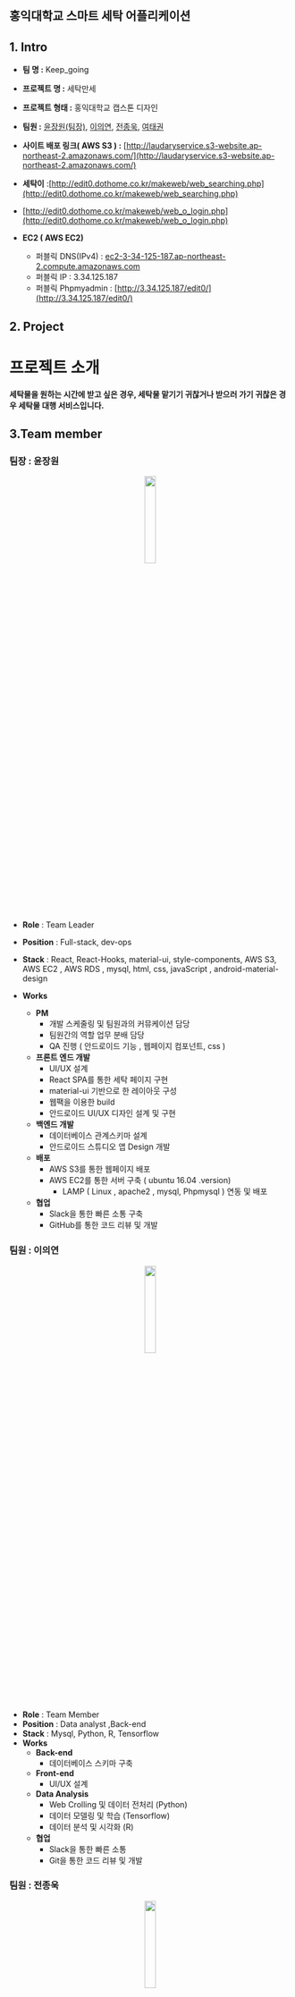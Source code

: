 ## 홍익대학교 스마트 세탁 어플리케이션

## 1. Intro

- **팀 명 :** Keep_going
- **프로젝트 명 :** 세탁만세
- **프로젝트 형태 :** 홍익대학교 캡스톤 디자인
- **팀원 :** [윤장원(팀장)](https://github.com/jangwonyoon), [이의연](https://github.com/euiyeonlee), [전종욱](https://github.com/EDIT0), [여태권](https://github.com/taekyeo110)
- **사이트 배포 링크( AWS S3 ) :** [http://laudaryservice.s3-website.ap-northeast-2.amazonaws.com/](http://laudaryservice.s3-website.ap-northeast-2.amazonaws.com/)
- **세탁이** :[http://edit0.dothome.co.kr/makeweb/web_searching.php](http://edit0.dothome.co.kr/makeweb/web_searching.php)
- [http://edit0.dothome.co.kr/makeweb/web_o_login.php](http://edit0.dothome.co.kr/makeweb/web_o_login.php)

- **EC2 ( AWS EC2)**
  - 퍼블릭 DNS(IPv4) : [ec2-3-34-125-187.ap-northeast-2.compute.amazonaws.com](http://ec2-3-34-125-187.ap-northeast-2.compute.amazonaws.com/)
  - 퍼블릭 IP : 3.34.125.187
  - 퍼블릭 Phpmyadmin : [http://3.34.125.187/edit0/](http://3.34.125.187/edit0/)

## 2. Project

# 프로젝트 소개

**세탁물을 원하는 시간에 받고 싶은 경우, 세탁물 맡기기 귀찮거나 받으러 가기 귀찮은 경우 세탁물 대행 서비스입니다.**

## 3.Team member

### 팀장 : 윤장원

<p align="center">
  <img src="https://user-images.githubusercontent.com/33803975/107325449-1b22f000-6aed-11eb-8e6a-08829eb5401d.png" width="20%" />
</p>

- **Role** : Team Leader
- **Position** : Full-stack, dev-ops
- **Stack** : React, React-Hooks, material-ui, style-components, AWS S3, AWS EC2 , AWS RDS , mysql, html, css, javaScript , android-material-design
- **Works**

  - **PM**
    - 개발 스케줄링 및 팀원과의 커뮤케이션 담당
    - 팀원간의 역할 업무 분배 담당
    - QA 진행 ( 안드로이드 기능 , 웹페이지 컴포넌트, css )
  - **프론트 엔드 개발**
    - UI/UX 설계
    - React SPA를 통한 세탁 페이지 구현
    - material-ui 기반으로 한 레이아웃 구성
    - 웹팩을 이용한 build
    - 안드로이드 UI/UX 디자인 설계 및 구현
  - **백엔드 개발**
    - 데이터베이스 관계스키마 설계
    - 안드로이드 스튜디오 앱 Design 개발
  - **배포**
    - AWS S3를 통한 웹페이지 배포
    - AWS EC2를 통한 서버 구축 ( ubuntu 16.04 .version)
      - LAMP ( Linux , apache2 , mysql, Phpmysql ) 연동 및 배포
  - **협업**
    - Slack을 통한 빠른 소통 구축
    - GitHub를 통한 코드 리뷰 및 개발

### 팀원 : 이의연

<p align="center">
  <img src="https://user-images.githubusercontent.com/33803975/107325439-1827ff80-6aed-11eb-8631-b3e91280a234.jpeg" width="20%" />
</p>

- **Role** : Team Member
- **Position** : Data analyst ,Back-end
- **Stack** : Mysql, Python, R, Tensorflow
- **Works**
  - **Back-end**
    - 데이터베이스 스키마 구축
  - **Front-end**
    - UI/UX 설계
  - **Data Analysis**
    - Web Crolling 및 데이터 전처리 (Python)
    - 데이터 모델링 및 학습 (Tensorflow)
    - 데이터 분석 및 시각화 (R)
  - **협업**
    - Slack을 통한 빠른 소통
    - Git을 통한 코드 리뷰 및 개발

### 팀원 : 전종욱

  <p align="center">
    <img src="https://user-images.githubusercontent.com/33803975/107325438-178f6900-6aed-11eb-932d-2cfdad0f4e41.jpeg" width="20%" />
  </p>

- **Role** : Full-stack , Native developer(android)
- **Position** : Team Member
- **Stack** : Android , php , mysql , phpMyadmin
- **Works**

  - **Native 개발**
    - 안드로이드 앱 기능 구현
    - Client, Owner, Deliver app 개발
    - Android <-> PHP <-> Mysql
  - **Back-End**
    - 데이터 베이스 관계 스키마 구축 및 구현
    - 데이터 베이스 mysql, phpMyadmin 연동 및 쿼리 작성
    - FTP 파일 전송 프로토콜을 통한 파일 전송
  - **배포**
    - 안드로이드 App을 apk파일로 배포
  - **협업**
    - Slack을 통한 빠른 소통
    - GitHub를 통한 코드 리뷰 및 개발

### 팀원 : 여태권

<p align="center">
  <img src="https://user-images.githubusercontent.com/33803975/107325430-12cab500-6aed-11eb-9097-a2a4ee4e5154.jpeg" width="20%" />
</p>

- **Role** : Team Member
- **Position** : Back-end, Data analyst
- **Stack** : python, tensorflow , mysql, R
- **Works**
  - **Back - end**
    - 데이터베이스 스키마 구축
    - 데이터베이스 관계 정리 및 정규화 작업
    - 데이터베이스 구현(mysql)
  - **Data Analysis**
    - Web Crolling 및 데이터 전처리 (Python)
    - 데이터 모델링 및 학습 (Tensorflow)
    - 데이터 분석 및 시각화 (R)
  - **협업**
    - GitHub을 통한 코드 리뷰 및 개발
    - Slack을 통한 빠른 소통

## 4. 데모영상

[![세탁이Demo](https://media.vlpt.us/images/jangwonyoon/post/25e2e52a-18c7-4863-9af8-99e56aa0401b/%E1%84%89%E1%85%B3%E1%84%8F%E1%85%B3%E1%84%85%E1%85%B5%E1%86%AB%E1%84%89%E1%85%A3%E1%86%BA%202020-11-12%20%E1%84%8B%E1%85%A9%E1%84%92%E1%85%AE%201.34.26.png)](https://www.youtube.com/watch?v=PxrmLCCEaHU&t=46s)

- QR코드

![1C0DD869-82F2-4DDF-BBCE-1CB29303FD17_4_5005_c](https://user-images.githubusercontent.com/33803975/107326269-79040780-6aee-11eb-8d02-dc5e6ecccf7a.jpeg)

## 5. 성과

- 홍익대학교 캡스톤디자인 학술 경진대회 최우수상 수상 20.11.18
- 한국정보과학회(Kiise) KSC 주니어/학부생 논문기재 논문번호 106번(TextRank keyword 분석을 통한 세탁어플리케이션: 세탁이) 20.12.18
- 한국정보과학회(kilise) 한국정보과학회(Kiise) KSC2020 한국 소프트웨어종합학술대회 장려상 21.02

### **홍익대학교 캡스톤디자인 학술 경진대회**

<table>
  <tr>
    <td valign="top"><img src="https://user-images.githubusercontent.com/33803975/107326751-4f97ab80-6aef-11eb-9324-e75c9ee6c52c.jpeg"/></td>
    <td valign="top">
    <img src="https://user-images.githubusercontent.com/33803975/107326804-663e0280-6aef-11eb-88b1-23c54b0fbc96.jpeg"/>
    </td>
  </tr>
</table>

### KSC 2020 한국 소프트웨어종합학술대회

<p align="center">
<img src="https://user-images.githubusercontent.com/33803975/107327428-773b4380-6af0-11eb-9f30-fadd7874a3e7.png" width="50%" height="20%">
</p>
